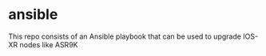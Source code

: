 ansible
=======

This repo consists of an Ansible playbook that can be used to upgrade IOS-XR nodes like ASR9K
